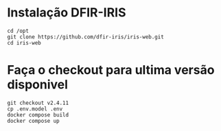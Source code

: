 # Instalação DFIR-IRIS
``` 
cd /opt 
git clone https://github.com/dfir-iris/iris-web.git
cd iris-web
```

# Faça o checkout para ultima versão disponivel 
```
git checkout v2.4.11
cp .env.model .env
docker compose build
docker compose up
```
